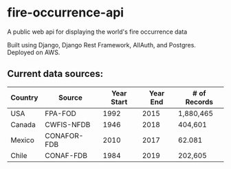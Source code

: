 # fire-occurrence-api
A public web api for displaying the world's fire occurrence data

Built using Django, Django Rest Framework, AllAuth, and Postgres. Deployed on AWS. 

## Current data sources:

| Country 	| Source  	    | Year Start 	| Year End 	| # of Records 	      |
|---------	|---------      |------------	|----------	|-------------------- |
| USA     	| FPA-FOD 	    | 1992       	| 2015     	| 1,880,465           |
| Canada  	| CWFIS-NFDB    | 1946        | 2018      | 404,601             |
| Mexico    | CONAFOR-FDB   | 2010       	| 2017      | 62.081         	    |
| Chile     | CONAF-FDB     | 1984        | 2019      | 202,605             |
